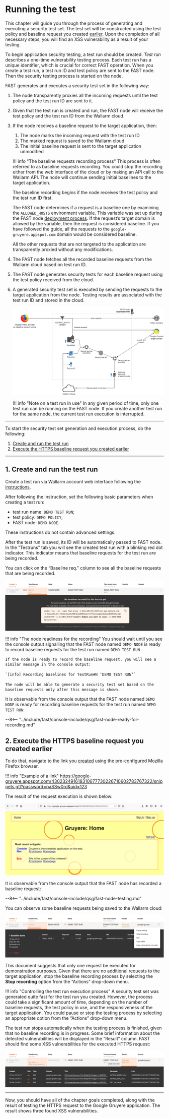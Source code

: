 [img-fast-node-internals]: ../../images/qsg/en/test-run/18-qsg-fast-test-run-proxy-internals.png
[img-view-recording-cloud]: ../../images/qsg/common/test-run/20-qsg-fast-test-run-baselines-recording.png
[img-request-exec-result]:  ../../images/qsg/common/test-run/22-qsg-fast-test-run-gruyere-request.png
[img-incoming-baselines]:   ../../images/qsg/common/test-run/23-qsg-fast-test-run-processing.png    
[img-xss-found]:            ../../images/qsg/common/test-run/24-qsg-fast-test-run-vuln.png


[link-deployment]:          deployment.md
[link-wl-console]:          https://us1.my.wallarm.com
[link-previous-chapter]:    test-preparation.md
[link-create-tr-gui]:       ../operations/create-testrun.md#creating-a-test-run-via-web-interface

[anchor1]:  #1--create-and-run-the-test-run  
[anchor2]:  #2--execute-the-https-baseline-request-you-created-earlier 

    
    
#   Running the test

This chapter will guide you through the process of generating and executing a security test set. The test set will be constructed using the test policy and baseline request you created [earlier][link-previous-chapter]. Upon the completion of all necessary steps, you will find an XSS vulnerability as a result of your testing.

To begin application security testing, a test run should be created. *Test run* describes a one-time vulnerability testing process. Each test run has a unique identifier, which is crucial for correct FAST operation. When you create a test run, a test run ID and test policy are sent to the FAST node. Then the security testing process is started on the node.

FAST generates and executes a security test set in the following way:

1.  The node transparently proxies all the incoming requests until the test policy and the test run ID are sent to it.

2.  Given that the test run is created and run, the FAST node will receive the test policy and the test run ID from the Wallarm cloud.

3.  If the node receives a baseline request to the target application, then:
    1.  The node marks the incoming request with the test run ID
    2.  The marked request is saved to the Wallarm cloud
    3.  The initial baseline request is sent to the target application unmodified
    
    !!! info "The baseline requests recording process"
        This process is often referred to as baseline requests recording. You could stop the recording either from the web interface of the cloud or by making an API call to the Wallarm API. The node will continue sending initial baselines to the target application.
    
    The baseline recording begins if the node receives the test policy and the test run ID first.
    
    The FAST node determines if a request is a baseline one by examining the `ALLOWED_HOSTS` environment variable. This variable was set up during the FAST node [deployment process][link-deployment]. If the request’s target domain is allowed by the variable, then the request is considered baseline. If you have followed the guide, all the requests to the `google-gruyere.appspot.com` domain would be considered baseline.
    
    All the other requests that are not targeted to the application are transparently proxied without any modifications.

4.  The FAST node fetches all the recorded baseline requests from the Wallarm cloud based on test run ID.

5.  The FAST node generates security tests for each baseline request using the test policy received from the cloud.

6.  A generated security test set is executed by sending the requests to the target application from the node. Testing results are associated with the test run ID and stored in the cloud.

    ![FAST node internal logic][img-fast-node-internals]

    !!! info "Note on a test run in use"
        In any given period of time, only one test run can be running on the FAST node. If you create another test run for the same node, the current test run execution is interrupted.
    
    
----------
    
       
To start the security test set generation and execution process, do the following:
1.  [Create and run the test run][anchor1]
2.  [Execute the HTTPS baseline request you created earlier][anchor2]
    
    
----------
    
    
##  1.  Create and run the test run  

Create a test run via Wallarm account web interface following the [instructions][link-create-tr-gui].

After following the instruction, set the following basic parameters when creating a test run:

*   test run name: `DEMO TEST RUN`;
*   test policy: `DEMO POLICY`;
*   FAST node: `DEMO NODE`.

These instructions do not contain advanced settings.

After the test run is saved, its ID will be automatically passed to FAST node. In the “Testruns” tab you will see the created test run with a blinking red dot indicator. This indicator means that baseline requests for the test run are being recorded.

You can click on the “Baseline req.” column to see all the baseline requests that are being recorded.

![Viewing recorded baseline requests][img-view-recording-cloud]

!!! info "The node readiness for the recording"
    You should wait until you see the console output signalling that the FAST node named `DEMO NODE` is ready to record baseline requests for the test run named `DEMO TEST RUN`
    
    If the node is ready to record the baseline request, you will see a similar message in the console output:
    
    `[info] Recording baselines for TestRun#N ‘DEMO TEST RUN’`
    
    The node will be able to generate a security test set based on the baseline requests only after this message is shown.	

It is observable from the console output that the FAST node named `DEMO NODE` is ready for recording baseline requests for the test run named `DEMO TEST RUN`:

--8<-- "../include/fast/console-include/qsg/fast-node-ready-for-recording.md"
    
    
##  2.  Execute the HTTPS baseline request you created earlier

To do that, navigate to the link you [created][link-previous-chapter] using the pre-configured Mozilla Firefox browser.

!!! info "Example of a link"
    <https://google-gruyere.appspot.com/430232491618310677730226710602783767322/snippets.gtl?password=paSSw0rd&uid=123>

The result of the request execution is shown below:

![The result of the request execution][img-request-exec-result]

It is observable from the console output that the FAST node has recorded a baseline request:

--8<-- "../include/fast/console-include/qsg/fast-node-testing.md"

You can observe some baseline requests being saved to the Wallarm cloud:

![Incoming baseline requests][img-incoming-baselines]

This document suggests that only one request be executed for demonstration purposes. Given that there are no additional requests to the target application, stop the baseline recording process by selecting the **Stop recording** option from the “Actions” drop-down menu.

!!! info "Controlling the test run execution process"
    A security test set was generated quite fast for the test run you created. However, the process could take a significant amount of time, depending on the number of baseline requests, the test policy in use, and the responsiveness of the target application. You could pause or stop the testing process by selecting an appropriate option from the “Actions” drop-down menu.

The test run stops automatically when the testing process is finished, given that no baseline recording is in progress. Some brief information about the detected vulnerabilities will be displayed in the “Result” column. FAST should find some XSS vulnerabilities for the executed HTTPS request:

![The discovered vulnerability][img-xss-found]
    
    
----------
    
    
Now, you should have all of the chapter goals completed, along with the result of testing the HTTPS request to the Google Gruyere application. The result shows three found XSS vulnerabilities.
    